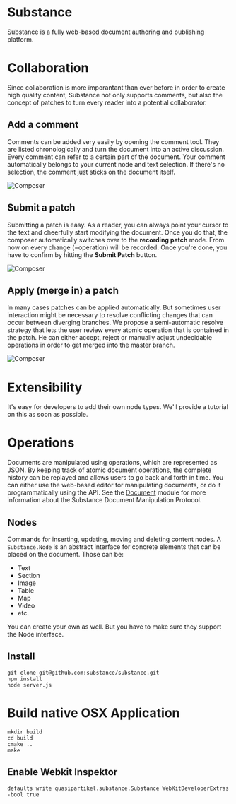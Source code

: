# Substance

Substance is a fully web-based document authoring and publishing platform.

# Collaboration

Since collaboration is more imporantant than ever before in order to create high quality content, Substance not only supports comments, but also the concept of patches to turn every reader into a potential collaborator.

## Add a comment

Comments can be added very easily by opening the comment tool. They are listed chronologically and turn the document into an active discussion. Every comment can refer to a certain part of the document. Your comment automatically belongs to your current node and text selection. If there's no selection, the comment just sticks on the document itself.

![Composer](https://raw.github.com/substance/composer/gh-pages/assets/layered-navigation.png)

## Submit a patch

Submitting a patch is easy. As a reader, you can always point your cursor to the text and cheerfully start modifying the document. Once you do that, the composer automatically switches over to the **recording patch** mode. From now on every change (=operation) will be recorded. Once you're done, you have to confirm by hitting the **Submit Patch** button.

![Composer](https://raw.github.com/substance/composer/gh-pages/assets/composer-patch.png)


## Apply (merge in) a patch

In many cases patches can be applied automatically. But sometimes user interaction might be necessary to resolve conflicting changes that can occur between diverging branches. We propose a semi-automatic resolve strategy that lets the user review every atomic operation that is contained in the patch. He can either accept, reject or manually adjust undecidable operations in order to get merged into the master branch.

![Composer](https://raw.github.com/substance/composer/gh-pages/assets/composer-merge.png)

# Extensibility

It's easy for developers to add their own node types. We'll provide a tutorial on this as soon as possible.

# Operations

Documents are manipulated using operations, which are represented as JSON. By keeping track of atomic document operations, the complete history can be replayed and allows users to go back and forth in time. You can either use the web-based editor for manipulating documents, or do it programmatically using the API. See the [Document](http://github.com/substance/document) module for more information about the Substance Document Manipulation Protocol.


## Nodes

Commands for inserting, updating, moving and deleting content nodes. A `Substance.Node` is an abstract interface for concrete elements that can be placed on the document. Those can be:

- Text
- Section
- Image
- Table
- Map
- Video
- etc.

You can create your own as well. But you have to make sure they support the Node interface.

## Install

```
git clone git@github.com:substance/substance.git
npm install
node server.js
```


# Build native OSX Application

```
mkdir build
cd build
cmake ..
make
```

## Enable Webkit Inspektor

```
defaults write quasipartikel.substance.Substance WebKitDeveloperExtras -bool true
```